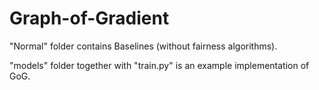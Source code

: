 # Graph-of-Gradient

"Normal" folder contains Baselines (without fairness algorithms). 

"models" folder together with "train.py" is an example implementation of GoG.
